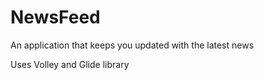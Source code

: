 # NewsFeed

An application that keeps you updated with the latest news

Uses Volley and Glide library 
